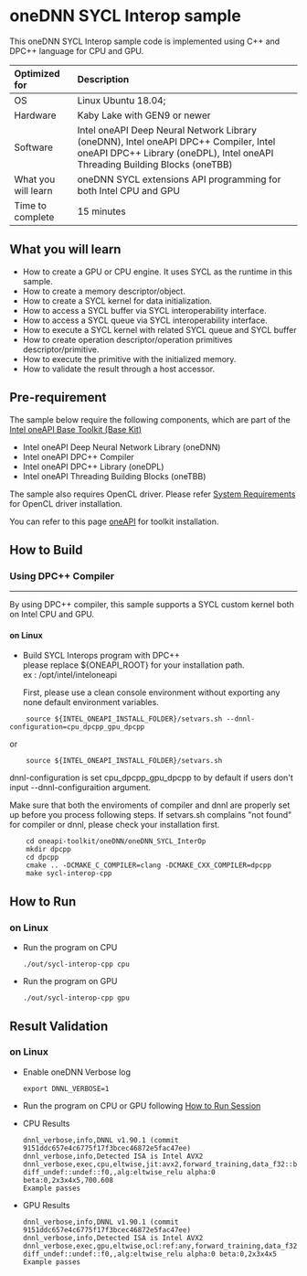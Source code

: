 # oneDNN SYCL Interop sample
 This oneDNN SYCL Interop sample code is implemented using C++ and DPC++ language for CPU and GPU. 

| Optimized for                       | Description
|:---                               |:---
| OS                                | Linux Ubuntu 18.04; 
| Hardware                          | Kaby Lake with GEN9 or newer
| Software                          | Intel oneAPI Deep Neural Network Library (oneDNN), Intel oneAPI DPC++ Compiler, Intel oneAPI DPC++ Library (oneDPL), Intel oneAPI Threading Building Blocks (oneTBB)
| What you will learn               | oneDNN SYCL extensions API programming for both Intel CPU and GPU
| Time to complete                  | 15 minutes


## What you will learn
* How to create a GPU or CPU engine. It uses SYCL as the runtime in this sample.
* How to create a memory descriptor/object.
* How to create a SYCL kernel for data initialization.
* How to access a SYCL buffer via SYCL interoperability interface.
* How to access a SYCL queue via SYCL interoperability interface.
* How to execute a SYCL kernel with related SYCL queue and SYCL buffer
* How to create operation descriptor/operation primitives descriptor/primitive.
* How to execute the primitive with the initialized memory.
* How to validate the result through a host accessor.

## Pre-requirement

The sample below require the following components, which are part of the [Intel oneAPI Base Toolkit (Base Kit)](https://software.intel.com/en-us/oneapi/oneapi-kit)
*  Intel oneAPI Deep Neural Network Library (oneDNN)
*  Intel oneAPI DPC++ Compiler
*  Intel oneAPI DPC++ Library (oneDPL)
*  Intel oneAPI Threading Building Blocks (oneTBB)

The sample also requires OpenCL driver. Please refer [System Requirements](https://software.intel.com/en-us/articles/intel-oneapi-base-toolkit-system-requirements) for OpenCL driver installation.


You can refer to this page [oneAPI](https://software.intel.com/en-us/oneapi) for toolkit installation.


## How to Build  


### Using DPC++ Compiler  

------

By using DPC++ compiler, this sample supports a SYCL custom kernel both on Intel CPU and GPU.

#### on Linux  

- Build SYCL Interops program with DPC++  \
  please replace ${ONEAPI_ROOT} for your installation path. \
  ex : /opt/intel/inteloneapi 
   
  First, please use a clean console environment without exporting any none default environment variables.
```
    source ${INTEL_ONEAPI_INSTALL_FOLDER}/setvars.sh --dnnl-configuration=cpu_dpcpp_gpu_dpcpp
```
or 

```
    source ${INTEL_ONEAPI_INSTALL_FOLDER}/setvars.sh 
```
  dnnl-configuration is set cpu_dpcpp_gpu_dpcpp to by default if users don't input --dnnl-configuraition argument.
  
  Make sure that both the enviroments of compiler and dnnl are properly set up before you process following steps.
  If setvars.sh complains "not found" for compiler or dnnl, please check your installation first.
  
```    
    cd oneapi-toolkit/oneDNN/oneDNN_SYCL_InterOp
    mkdir dpcpp
    cd dpcpp
    cmake .. -DCMAKE_C_COMPILER=clang -DCMAKE_CXX_COMPILER=dpcpp 
    make sycl-interop-cpp
```
## How to Run 

### on Linux  
- Run the program  on CPU
  ```
  ./out/sycl-interop-cpp cpu  
  ```
- Run the program  on GPU

  ```
  ./out/sycl-interop-cpp gpu  
  ```


## Result Validation 

### on Linux  

- Enable oneDNN Verbose log

  ```
  export DNNL_VERBOSE=1
  ```
- Run the program on CPU or GPU following [How to Run Session](#how-to-run)
- CPU Results

  ```
  dnnl_verbose,info,DNNL v1.90.1 (commit 9151ddc657e4c6775f17f3bcec46872e5fac47ee)
  dnnl_verbose,info,Detected ISA is Intel AVX2
  dnnl_verbose,exec,cpu,eltwise,jit:avx2,forward_training,data_f32::blocked:abcd:f0 diff_undef::undef::f0,,alg:eltwise_relu alpha:0 beta:0,2x3x4x5,700.608
  Example passes
  ```

- GPU Results

  ```
  dnnl_verbose,info,DNNL v1.90.1 (commit 9151ddc657e4c6775f17f3bcec46872e5fac47ee)
  dnnl_verbose,info,Detected ISA is Intel AVX2
  dnnl_verbose,exec,gpu,eltwise,ocl:ref:any,forward_training,data_f32::blocked:abcd:f0 diff_undef::undef::f0,,alg:eltwise_relu alpha:0 beta:0,2x3x4x5
  Example passes
  ```

